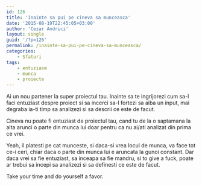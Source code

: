 ```yaml
---
id: 126
title: 'Inainte sa pui pe cineva sa munceasca'
date: '2015-08-19T22:45:05+03:00'
author: 'Cezar Andrici'
layout: single
guid: '/?p=126'
permalink: /inainte-sa-pui-pe-cineva-sa-munceasca/
categories:
    - Sfaturi
tags:
    - entuziasm
    - munca
    - proiecte
---
```


Ai un nou partener la super proiectul tau. Inainte sa te ingrijorezi cum sa-l faci entuziast despre proiect si sa incerci sa-l fortezi sa aiba un input, mai degraba ia-ti timp sa analizezi si sa descrii ce este de facut.

Cineva nu poate fi entuziast de proiectul tau, cand tu de la o saptamana la alta arunci o parte din munca lui doar pentru ca nu ai/ati analizat din prima ce vrei.

Yeah, il platesti pe cat munceste, si daca-si vrea locul de munca, va face tot ce-i ceri, chiar daca o parte din munca lui e aruncata la gunoi constant. Dar daca vrei sa fie entuziast, sa inceapa sa fie mandru, si to give a fuck, poate ar trebui sa incepi sa analizezi si sa definesti ce este de facut.

Take your time and do yourself a favor.